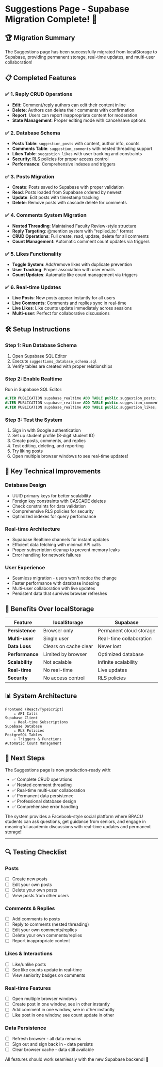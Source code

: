 # Suggestions Page - Supabase Migration Complete! 🎉

## 🏆 **Migration Summary**

The Suggestions page has been successfully migrated from localStorage to Supabase, providing permanent storage, real-time updates, and multi-user collaboration!

## 📋 **Completed Features**

### ✅ **1. Reply CRUD Operations**
- **Edit**: Comment/reply authors can edit their content inline
- **Delete**: Authors can delete their comments with confirmation
- **Report**: Users can report inappropriate content for moderation
- **State Management**: Proper editing mode with cancel/save options

### ✅ **2. Database Schema** 
- **Posts Table**: `suggestion_posts` with content, author info, counts
- **Comments Table**: `suggestion_comments` with nested threading support  
- **Likes Table**: `suggestion_likes` with user tracking and constraints
- **Security**: RLS policies for proper access control
- **Performance**: Comprehensive indexes and triggers

### ✅ **3. Posts Migration**
- **Create**: Posts saved to Supabase with proper validation
- **Read**: Posts loaded from Supabase ordered by newest
- **Update**: Edit posts with timestamp tracking
- **Delete**: Remove posts with cascade delete for comments

### ✅ **4. Comments System Migration**
- **Nested Threading**: Maintained Faculty Review-style structure
- **Reply Targeting**: @mention system with "replied_to:" format
- **CRUD Operations**: Full create, read, update, delete for all comments
- **Count Management**: Automatic comment count updates via triggers

### ✅ **5. Likes Functionality**  
- **Toggle System**: Add/remove likes with duplicate prevention
- **User Tracking**: Proper association with user emails
- **Count Updates**: Automatic like count management via triggers

### ✅ **6. Real-time Updates**
- **Live Posts**: New posts appear instantly for all users
- **Live Comments**: Comments and replies sync in real-time  
- **Live Likes**: Like counts update immediately across sessions
- **Multi-user**: Perfect for collaborative discussions

## 🛠 **Setup Instructions**

### **Step 1: Run Database Schema**
1. Open Supabase SQL Editor
2. Execute `suggestions_database_schema.sql`
3. Verify tables are created with proper relationships

### **Step 2: Enable Realtime** 
Run in Supabase SQL Editor:
```sql
ALTER PUBLICATION supabase_realtime ADD TABLE public.suggestion_posts;
ALTER PUBLICATION supabase_realtime ADD TABLE public.suggestion_comments;  
ALTER PUBLICATION supabase_realtime ADD TABLE public.suggestion_likes;
```

### **Step 3: Test the System**
1. Sign in with Google authentication
2. Set up student profile (8-digit student ID)
3. Create posts, comments, and replies
4. Test editing, deleting, and reporting
5. Try liking posts
6. Open multiple browser windows to see real-time updates!

## 🔧 **Key Technical Improvements**

### **Database Design**
- UUID primary keys for better scalability
- Foreign key constraints with CASCADE deletes  
- Check constraints for data validation
- Comprehensive RLS policies for security
- Optimized indexes for query performance

### **Real-time Architecture**
- Supabase Realtime channels for instant updates
- Efficient data fetching with minimal API calls
- Proper subscription cleanup to prevent memory leaks
- Error handling for network failures

### **User Experience**
- Seamless migration - users won't notice the change
- Faster performance with database indexing
- Multi-user collaboration with live updates
- Persistent data that survives browser refreshes

## 🚀 **Benefits Over localStorage**

| Feature | localStorage | Supabase |
|---------|-------------|----------|
| **Persistence** | Browser only | Permanent cloud storage |
| **Multi-user** | Single user | Real-time collaboration |
| **Data Loss** | Clears on cache clear | Never lost |
| **Performance** | Limited by browser | Optimized database |
| **Scalability** | Not scalable | Infinite scalability |
| **Real-time** | No real-time | Live updates |
| **Security** | No access control | RLS policies |

## 📊 **System Architecture**

```
Frontend (React/TypeScript)
    ↓ API Calls
Supabase Client
    ↓ Real-time Subscriptions  
Supabase Database
    ↓ RLS Policies
PostgreSQL Tables
    ↓ Triggers & Functions
Automatic Count Management
```

## 🎯 **Next Steps**

The Suggestions page is now production-ready with:
- ✅ Complete CRUD operations
- ✅ Nested comment threading  
- ✅ Real-time multi-user collaboration
- ✅ Permanent data persistence
- ✅ Professional database design
- ✅ Comprehensive error handling

The system provides a Facebook-style social platform where BRACU students can ask questions, get guidance from seniors, and engage in meaningful academic discussions with real-time updates and permanent storage!

---

## 🔍 **Testing Checklist**

### **Posts**
- [ ] Create new posts
- [ ] Edit your own posts  
- [ ] Delete your own posts
- [ ] View posts from other users

### **Comments & Replies**
- [ ] Add comments to posts
- [ ] Reply to comments (nested threading)
- [ ] Edit your own comments/replies
- [ ] Delete your own comments/replies
- [ ] Report inappropriate content

### **Likes & Interactions**  
- [ ] Like/unlike posts
- [ ] See like counts update in real-time
- [ ] View seniority badges on comments

### **Real-time Features**
- [ ] Open multiple browser windows
- [ ] Create post in one window, see in other instantly
- [ ] Add comment in one window, see in other instantly  
- [ ] Like post in one window, see count update in other

### **Data Persistence**
- [ ] Refresh browser - all data remains
- [ ] Sign out and sign back in - data persists
- [ ] Clear browser cache - data still available

All features should work seamlessly with the new Supabase backend! 🚀
